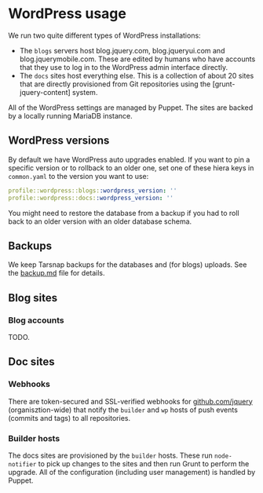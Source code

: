 # WordPress usage

We run two quite different types of WordPress installations:
* The `blogs` servers host blog.jquery.com, blog.jqueryui.com and
  blog.jquerymobile.com. These are edited by humans who have accounts
  that they use to log in to the WordPress admin interface directly.
* The `docs` sites host everything else. This is a collection of
  about 20 sites that are directly provisioned from Git repositories
  using the [grunt-jquery-content] system.

[jquery-wp-content]: https://github.com/jquery/grunt-jquery-content/

All of the WordPress settings are managed by Puppet. The sites are
backed by a locally running MariaDB instance.

## WordPress versions

By default we have WordPress auto upgrades enabled. If you want to pin
a specific version or to rollback to an older one, set one of these
hiera keys in `common.yaml` to the version you want to use:
```yaml
profile::wordpress::blogs::wordpress_version: ''
profile::wordpress::docs::wordpress_version: ''
```

You might need to restore the database from a backup if you had to roll
back to an older version with an older database schema.

## Backups

We keep Tarsnap backups for the databases and (for blogs) uploads. See
the [backup.md] file for details.

[backup.md]: ./backup.md

## Blog sites

### Blog accounts

TODO.

## Doc sites

### Webhooks

There are token-secured and SSL-verified webhooks for [github.com/jquery](https://github.com/organizations/jquery/settings/hooks/) (organisztion-wide) that notify the `builder` and `wp` hosts
of push events (commits and tags) to all repositories.

### Builder hosts

The docs sites are provisioned by the `builder` hosts. These run
`node-notifier` to pick up changes to the sites and then run Grunt to
perform the upgrade. All of the configuration (including user
management) is handled by Puppet.
